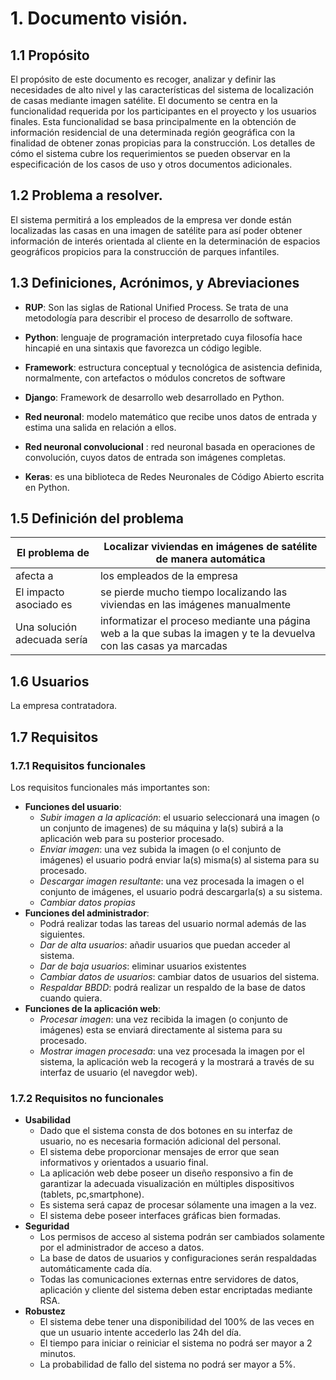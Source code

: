 # 1. Documento visión.
## 1.1 Propósito
El propósito de este documento es recoger, analizar y definir las necesidades de alto nivel y las características del  sistema de localización de casas mediante imagen satélite. El documento se centra en la funcionalidad requerida por los participantes en el proyecto y los usuarios finales.
Esta funcionalidad se basa principalmente en la obtención de información residencial de una determinada región geográfica con la finalidad de obtener zonas propicias para la construcción.
Los detalles de cómo el sistema cubre los requerimientos se pueden observar en la especificación de los casos de uso y otros documentos adicionales.

## 1.2 Problema a resolver.
El sistema permitirá a los empleados de la empresa ver donde están localizadas las casas en una imagen de satélite para así poder obtener información de interés orientada al cliente en la determinación de espacios geográficos propicios para la construcción de parques infantiles.

## 1.3 Definiciones, Acrónimos, y Abreviaciones

* **RUP**: Son las siglas de Rational Unified Process. Se trata de una metodología para describir el proceso de desarrollo de software.

* **Python**: lenguaje de programación interpretado cuya filosofía hace hincapié en una sintaxis que favorezca un código legible.

* **Framework**: estructura conceptual y tecnológica de asistencia definida, normalmente, con artefactos o módulos concretos de software

* **Django**: Framework de desarrollo web desarrollado en Python.

* **Red neuronal**: modelo matemático que recibe unos datos de entrada y estima una salida en relación a ellos.

* **Red neuronal convolucional** : red neuronal basada en operaciones de convolución, cuyos datos de entrada son imágenes completas.

* **Keras**: es una biblioteca de Redes Neuronales de Código Abierto escrita en Python.

## 1.5 Definición del problema

| El problema de              | Localizar viviendas en imágenes de satélite de manera automática |
| --------------------------- | ------------------------------------------------------------ |
| afecta a                    | los empleados de la empresa                                  |
| El impacto asociado es      | se pierde mucho tiempo localizando las viviendas en las imágenes manualmente |
| Una solución adecuada sería | informatizar el proceso mediante una página web a la que subas la imagen y  te la devuelva con las casas ya marcadas |

## 1.6 Usuarios

La empresa contratadora.



## 1.7 Requisitos

### 1.7.1 Requisitos funcionales

Los requisitos funcionales más importantes son:

* **Funciones del usuario**:
  * *Subir imagen a la aplicación*: el usuario seleccionará una imagen (o un conjunto de imagenes) de su máquina y la(s) subirá a la aplicación web para su posterior procesado.
  * *Enviar imagen*: una vez subida la imagen (o el conjunto de imágenes) el usuario podrá enviar la(s) misma(s) al sistema para su procesado.
  * *Descargar imagen resultante*: una vez procesada la imagen o el conjunto de imágenes, el usuario podrá descargarla(s) a su sistema.
  * *Cambiar datos propias*
* **Funciones del administrador**: 
  * Podrá realizar todas las tareas del usuario normal además de las siguientes.
  * *Dar de alta usuarios*: añadir usuarios que puedan acceder al sistema.
  * *Dar de baja usuarios*: eliminar usuarios existentes
  * *Cambiar datos de usuarios*: cambiar datos de usuarios del sistema.
  * *Respaldar BBDD*: podrá realizar un respaldo de la base de datos cuando quiera.
* **Funciones de la aplicación web**:
  * *Procesar imagen*: una vez recibida la imagen (o conjunto de imágenes) esta se enviará directamente al sistema para su procesado.
  * *Mostrar imagen procesada*: una vez procesada la imagen por el sistema, la aplicación web la recogerá y la mostrará a través de su interfaz de usuario (el navegdor web).

### 1.7.2 Requisitos no funcionales

* **Usabilidad**
  * Dado que el sistema consta de dos botones en su interfaz de usuario, no es necesaria formación adicional del personal.
  * El sistema debe proporcionar mensajes de error que sean informativos y orientados a usuario final.
  * La aplicación web debe poseer un diseño responsivo a fin de garantizar la adecuada visualización en múltiples dispositivos (tablets, pc,smartphone).
  * Es sistema será capaz de procesar sólamente una imagen a la vez.
  * El sistema debe poseer interfaces gráficas bien formadas.
* **Seguridad**
  * Los permisos de acceso al sistema podrán ser cambiados solamente por el administrador de acceso a datos.
  * La base de datos de usuarios y configuraciones serán respaldadas automáticamente cada día.
  * Todas las comunicaciones externas entre servidores de datos, aplicación y cliente del sistema deben estar encriptadas mediante RSA.
* **Robustez**
  * El sistema debe tener una disponibilidad del 100% de las veces en que un usuario intente accederlo las 24h del día.
  * El tiempo para iniciar o reiniciar el sistema no podrá ser mayor a 2 minutos.
  * La probabilidad de fallo del sistema no podrá ser mayor a 5%.




